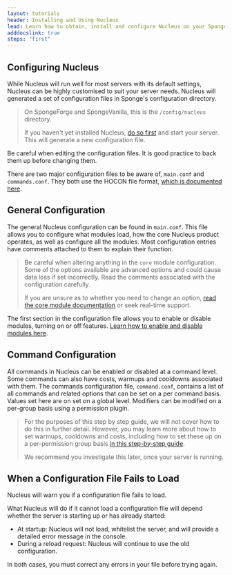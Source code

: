 ```yaml
---
layout: tutorials
header: Installing and Using Nucleus
lead: Learn how to obtain, install and configure Nucleus on your Sponge Server
adddocslink: true
steps: "first"
---
```


## Configuring Nucleus

While Nucleus will run well for most servers with its default settings, Nucleus can be highly customised to suit your server needs. Nucleus will generated a set of configuration files in Sponge's configuration directory.
 
> On SpongeForge and SpongeVanilla, this is the `/config/nucleus` directory.
>
> If you haven't yet installed Nucleus, [do so first](install.html) and start your server. This will generate a new configuration file.

Be careful when editing the configuration files. It is good practice to back them up before changing them. 

There are two major configuration files to be aware of, `main.conf` and `commands.conf`. They both use the HOCON file format, [which is documented here](https://github.com/lightbend/config/blob/master/HOCON.md).

## General Configuration

The general Nucleus configuration can be found in `main.conf`. This file allows you to configure what modules load, how the core Nucleus product operates, as well as configure all the modules. Most configuration entries have comments attached to them to explain their function.

> Be careful when altering anything in the `core` module configuration. Some of the options available are advanced options and could cause data loss if set incorrectly. Read the comments associated with the configuration carefully. 
>
> If you are unsure as to whether you need to change an option, [read the core module documentation](../../modules/core.html) or seek real-time support.   

The first section in the configuration file allows you to enable or disable modules, turning on or off features. [Learn how to enable and disable modules here](../../howto/modules.html). 

## Command Configuration

All commands in Nucleus can be enabled or disabled at a command level. Some commands can also have costs, warmups and cooldowns associated with them. The commands configuration file, `command.conf`, contains a list of all commands and related options that can be set on a per command basis. 
Values set here are on set on a global level. Modifiers can be modified on a per-group basis using a permission plugin. 

> For the purposes of this step by step guide, we will not cover how to do this in further detail. However, you may learn more about how to set warmups, cooldowns and costs, including how to set these up on a per-permission group basis [in this step-by-step guide](../commandconfig). 
>
> We recommend you investigate this later, once your server is running. 

## When a Configuration File Fails to Load

Nucleus will warn you if a configuration file fails to load.

What Nucleus will do if it cannot load a configuration file will depend whether the server is starting up or has already started:

* At startup: Nucleus will not load, whitelist the server, and will provide a detailed error message in the console.
* During a reload request: Nucleus will continue to use the old configuration.

In both cases, you must correct any errors in your file before trying again.
